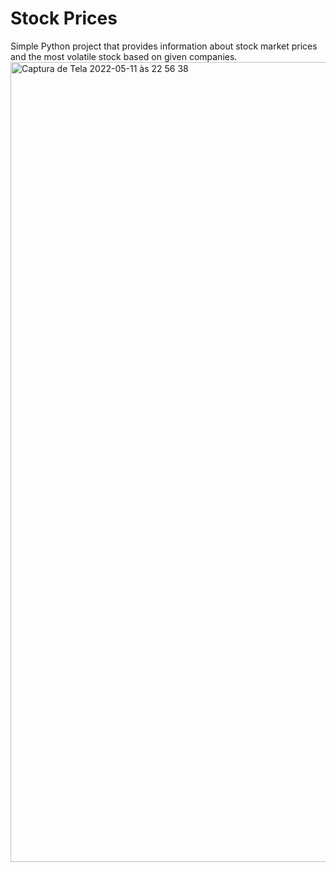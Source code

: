 # Stock Prices

Simple Python project that provides information about stock market prices and the most volatile stock based on given companies.
<img width="1280" alt="Captura de Tela 2022-05-11 às 22 56 38" src="https://user-images.githubusercontent.com/70039371/167976619-266aa313-6c39-42da-8947-40000562fe85.png">
